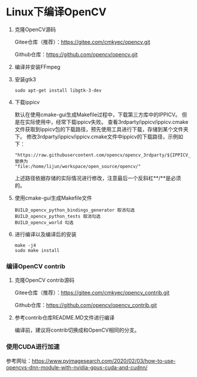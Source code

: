 # Linux下编译OpenCV

1. 克隆OpenCV源码

   Gitee仓库（推荐）：https://gitee.com/cmkyec/opencv.git

   Github仓库：https://github.com/opencv/opencv.git

2. 编译并安装FFmpeg

3. 安装gtk3

   ```shell
   sudo apt-get install libgtk-3-dev
   ```

4. 下载ippicv

   默认在使用cmake-gui生成Makefile过程中，下载第三方库中的IPPICV。
   但是在实际使用中，经常下载ippicv失败。
   查看3rdparty/ippicv/ippicv.cmake文件获取到ippicv包的下载路径，预先使用工具进行下载，存储到某个文件夹下。
   修改3rdparty/ippicv/ippicv.cmake文件中ippicv的下载路径，示例如下：
   ```shell
   "https://raw.githubusercontent.com/opencv/opencv_3rdparty/${IPPICV_COMMIT}/ippicv/"
   替换为
   "file:/home/lijun/workspace/open_source/opencv/"
   ```
   上述路径依据存储的实际情况进行修改，注意最后一个反斜杠**\/**是必须的。

5. 使用cmake-gui生成Makefile文件

   ```shell
   BUILD_opencv_python_bindings_generator 取消勾选
   BUILD_opencv_python_tests 取消勾选
   BUILD_opencv_world 勾选
   ```

6. 进行编译以及编译后的安装

   ```shell
   make -j4
   sudo make install
   ```

### 编译OpenCV contrib

1. 克隆OpenCV contrib源码

   Gitee仓库（推荐）：https://gitee.com/cmkyec/opencv_contrib.git

   Github仓库：https://github.com/opencv/opencv_contrib.git

2. 参考contrib仓库README.MD文件进行编译

   编译前，建议将contrib切换成和OpenCV相同的分支。


### 使用CUDA进行加速

参考网址：https://www.pyimagesearch.com/2020/02/03/how-to-use-opencvs-dnn-module-with-nvidia-gpus-cuda-and-cudnn/
